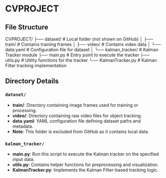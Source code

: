 
# CVPROJECT

## File Structure

CVPROJECT/
├── dataset/ # Local folder (not shown on GitHub)
│ ├── train/ # Contains training frames
│ ├── video/ # Contains video data
│ └── data.yaml # Configuration file for dataset
│
└── kalman_tracker/ # Kalman Tracker module
├── main.py # Entry point to execute the tracker
├── utils.py # Utility functions for the tracker
└── KalmanTracker.py # Kalman Filter tracking implementation

## Directory Details

### `dataset/`
- **train/**: Directory containing image frames used for training or processing.
- **video/**: Directory containing raw video files for object tracking.
- **data.yaml**: YAML configuration file defining dataset paths and metadata.
- **Note**: This folder is excluded from GitHub as it contains local data.

### `kalman_tracker/`
- **main.py**: Run this script to execute the Kalman tracker on the specified input data.
- **utils.py**: Contains helper functions for preprocessing and visualization.
- **KalmanTracker.py**: Implements the Kalman Filter-based tracking logic.
